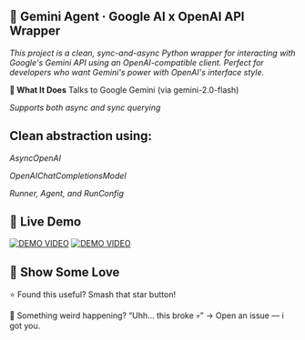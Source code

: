 ## **🚀 Gemini Agent · Google AI x OpenAI API Wrapper**

*This project is a clean, sync-and-async Python wrapper for interacting with Google's Gemini API using an OpenAI-compatible client. Perfect for developers who want Gemini's power with OpenAI's interface style.*

**🧠 What It Does**
Talks to Google Gemini (via gemini-2.0-flash)

*Supports both async and sync querying*

## Clean abstraction using:

*AsyncOpenAI*

*OpenAIChatCompletionsModel*

*Runner, Agent, and RunConfig*

## 🎥 Live Demo
[![DEMO VIDEO](https://img.shields.io/badge/%F0%9F%8E%A5_Watch_Now-9146FF?style=for-the-badge&logo=google-drive)](https://drive.google.com/file/d/1t8XOdAuu6wjMC4iO8VPJ4F_tUg3h1vKR/view?usp=sharing)
[![DEMO VIDEO](https://img.shields.io/badge/%F0%9F%8E%A5_Watch_Now-9146FF?style=for-the-badge&logo=google-drive)](https://drive.google.com/file/d/1KzUDLb-O8C0SqPjswyYuWmBl7ge0_KfX/view?usp=sharing)

## 🙌 Show Some Love

⭐ Found this useful? Smash that star button!

🐞 Something weird happening? “Uhh... this broke 💀” → Open an issue — i got you.
